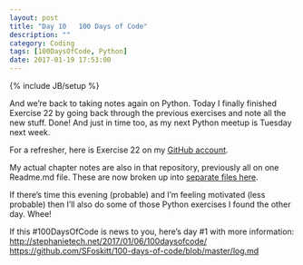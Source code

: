 ```yaml
---
layout: post
title: "Day 10   100 Days of Code"
description: ""
category: Coding
tags: [100DaysOfCode, Python]
date: 2017-01-19 17:53:00
---
```

{% include JB/setup %}

And we’re back to taking notes again on Python.  Today I finally finished Exercise 22 by going back through the previous exercises and note all the new stuff.  Done!  And just in time too, as my next Python meetup is Tuesday next week.

For a refresher, here is Exercise 22 on my [GitHub account](https://github.com/SFoskitt/Learn-Python-the-Hard-Way/blob/master/Exercise22.md).


My actual chapter notes are also in that repository, previously all on one Readme.md file.  These are now broken up into [separate files here](https://github.com/SFoskitt/Learn-Python-the-Hard-Way).

If there’s time this evening (probable) and I’m feeling motivated (less probable) then I’ll also do some of those Python exercises I found the other day.  Whee!  


If this #100DaysOfCode is news to you, here’s day #1 with more information:
http://stephanietech.net/2017/01/06/100daysofcode/
https://github.com/SFoskitt/100-days-of-code/blob/master/log.md
